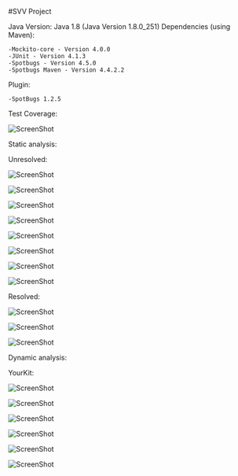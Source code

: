 #SVV Project

Java Version: Java 1.8 (Java Version 1.8.0_251)
Dependencies (using Maven):

    -Mockito-core - Version 4.0.0
    -JUnit - Version 4.1.3
    -Spotbugs - Version 4.5.0
    -Spotbugs Maven - Version 4.4.2.2

Plugin:

    -SpotBugs 1.2.5

Test Coverage:

![ScreenShot](/SVV_Screenshots/Test_Coverage.jpeg)

Static analysis:

Unresolved:

![ScreenShot](/SVV_Screenshots/Unresolved1.png)

![ScreenShot](/SVV_Screenshots/Unresolved2.png)

![ScreenShot](/SVV_Screenshots/Unresolved3.png)

![ScreenShot](/SVV_Screenshots/Unresolved4.png)

![ScreenShot](/SVV_Screenshots/Unresolved5.png)

![ScreenShot](/SVV_Screenshots/Unresolved6.png)

![ScreenShot](/SVV_Screenshots/Unresolved7.png)

![ScreenShot](/SVV_Screenshots/Unresolved8.png)

Resolved:

![ScreenShot](/SVV_Screenshots/Resolved1.png)

![ScreenShot](/SVV_Screenshots/Resolved2.png)

![ScreenShot](/SVV_Screenshots/Resolved3.png)

Dynamic analysis:

YourKit:

![ScreenShot](/SVV_Screenshots/YourKit.png)

![ScreenShot](/SVV_Screenshots/YourKit2.png)

![ScreenShot](/SVV_Screenshots/YourKit3.png)

![ScreenShot](/SVV_Screenshots/YourKit4.png)

![ScreenShot](/SVV_Screenshots/YourKit5.png)

![ScreenShot](/SVV_Screenshots/YourKit6.png)


